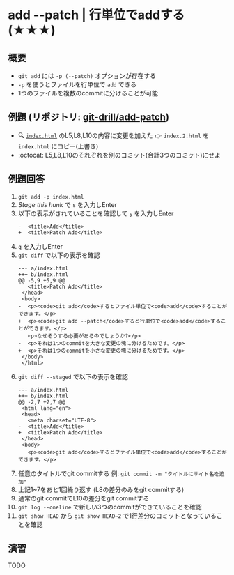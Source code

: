 # add --patch | 行単位でaddする (★★★)

## 概要

- `git add` には `-p (--patch)` オプションが存在する
- `-p` を使うとファイルを行単位で `add` できる
- 1つのファイルを複数のcommitに分けることが可能

## 例題 (リポジトリ: [git-drill/add-patch](https://github.com/git-drill/add-patch))

- :mag: [`index.html`](url) のL5,L8,L10の内容に変更を加えた :point_right: `index.2.html` を `index.html` にコピー(上書き)
- :octocat: L5,L8,L10のそれぞれを別のコミット(合計3つのコミット)にせよ

## 例題回答

1. `git add -p index.html`
2. _Stage this hunk_ で `s` を入力しEnter
3. 以下の表示がされていることを確認して `y` を入力しEnter
    ```
    -  <title>Add</title>
    +  <title>Patch Add</title>
    ```
4. `q` を入力しEnter
5. `git diff` で以下の表示を確認
    ```
    --- a/index.html
    +++ b/index.html
    @@ -5,9 +5,9 @@
       <title>Patch Add</title>
     </head>
     <body>
    -  <p><code>git add</code>するとファイル単位で<code>add</code>することができます。</p>
    +  <p><code>git add --patch</code>すると行単位で<code>add</code>することができます。</p>
       <p>なぜそうする必要があるのでしょうか?</p>
    -  <p>それは1つのcommitを大きな変更の塊に分けるためです。</p>
    +  <p>それは1つのcommitを小さな変更の塊に分けるためです。</p>
     </body>
     </html>
    ```
6. `git diff --staged` で以下の表示を確認
    ```
    --- a/index.html
    +++ b/index.html
    @@ -2,7 +2,7 @@
     <html lang="en">
     <head>
       <meta charset="UTF-8">
    -  <title>Add</title>
    +  <title>Patch Add</title>
     </head>
     <body>
       <p><code>git add</code>するとファイル単位で<code>add</code>することができます。</p>
    ```
7. 任意のタイトルでgit commitする 例: `git commit -m "タイトルにサイト名を追加"`
8. 上記1~7をあと1回繰り返す (L8の差分のみをgit commitする)
9. 通常のgit commitでL10の差分をgit commitする
10. `git log --oneline` で新しい3つのcommitができていることを確認
11. `git show HEAD` から `git show HEAD~2` で1行差分のコミットとなっていることを確認

## 演習

TODO

